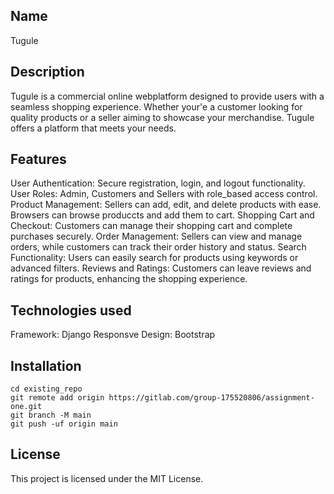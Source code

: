 ## Name
Tugule

## Description
Tugule is a commercial online webplatform designed to provide users with a seamless shopping experience. Whether your'e a customer looking for quality products or a seller aiming to showcase your merchandise. Tugule offers a platform that meets your needs.

## Features
User Authentication: Secure registration, login, and logout functionality.
User Roles: Admin, Customers and Sellers with role_based access control.
Product Management: Sellers can add, edit, and delete products with ease. Browsers can browse produccts and add them to cart.
Shopping Cart and Checkout: Customers can manage their shopping cart and complete purchases securely.
Order Management: Sellers can view and manage orders, while customers can track their order history and status.
Search Functionality: Users can easily search for products using keywords or advanced filters.
Reviews and Ratings: Customers can leave reviews and ratings for products, enhancing the shopping experience.

## Technologies used
Framework: Django
Responsve Design: Bootstrap

## Installation
```
cd existing_repo
git remote add origin https://gitlab.com/group-175520806/assignment-one.git
git branch -M main
git push -uf origin main
```

## License
This project is licensed under the MIT License.


